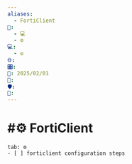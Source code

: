 ```yaml
---
aliases:
  - FortiClient
📁:
  - 💻
  - ⚙️
💻:
  - ⚙️
🌐: 
🎛️: 
📅: 2025/02/01
🔀: 
🛡️: 
👤:
---
```

# #⚙️ FortiClient

```tabs
tab: ⚙️
- [ ] forticlient configuration steps
```